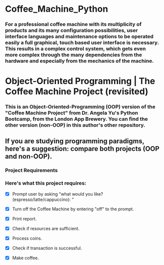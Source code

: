 # **Coffee_Machine_Python**
### **For a professional coffee machine with its multiplicity of products and its many configuration possibilities, user interface languages and maintenance options to be operated easily a full graphical, touch based user interface is necessary. This results in a complex control system, which gets even more complex through the many dependencies from the hardware and especially from the mechanics of the machine.**
# Object-Oriented Programming | The Coffee Machine Project (revisited)
### This is an Object-Oriented-Programming (OOP) version of the "Coffee Machine Project" from Dr. Angela Yu's Python Bootcamp, from the London App Brewery. You can find the other version (non-OOP) in this author's other repository.

## If you are studying programming paradigms, here's a suggestion: compare both projects (OOP and non-OOP).

### Project Requirements
### Here's what this project requires:

- [x] Prompt user by asking "what would you like? (espresso/latte/cappuccino): "
- [x] Turn off the Coffee Machine by entering "off" to the prompt.
- [x] Print report.
- [x] Check if resources are sufficient.
- [x] Process coins.
- [x] Check if transaction is successful.
- [x] Make coffee.

